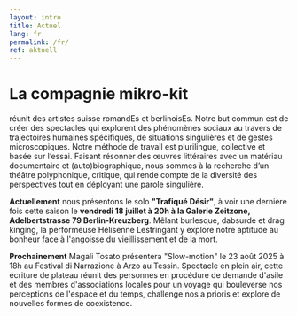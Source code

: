 ```yaml
---
layout: intro
title: Actuel
lang: fr
permalink: /fr/
ref: aktuell
---
```

# La compagnie mikro-kit
réunit des artistes suisse romandEs et berlinoisEs. Notre but commun est de créer des spectacles qui explorent des phénomènes sociaux au travers de trajectoires humaines spécifiques, de situations singulières et de gestes microscopiques. Notre méthode de travail est plurilingue, collective et basée sur l’essai. Faisant résonner des œuvres littéraires avec un matériau documentaire et (auto)biographique, nous sommes à la recherche d’un théâtre polyphonique, critique, qui rende compte de la diversité des perspectives tout en déployant une parole singulière. 

**Actuellement** nous présentons le solo **"Trafiqué Désir"**, à voir une dernière fois cette saison le **vendredi 18 juillet à 20h à la Galerie Zeitzone, Adelbertstrasse 79 Berlin-Kreuzberg**. Mêlant burlesque, dabsurde et drag kinging, la performeuse Hélisenne Lestringant y explore notre aptitude au bonheur face à l'angoisse du vieillissement et de la mort.

**Prochainement** Magali Tosato présentera "Slow-motion" le 23 août 2025 à 18h au Festival di Narrazione à Arzo au Tessin. Spectacle en plein air, cette écriture de plateau réunit des personnes en procédure de demande d'asile et des membres d'associations locales pour un voyage qui bouleverse nos perceptions de l'espace et du temps, challenge nos a prioris et explore de nouvelles formes de coexistence.

